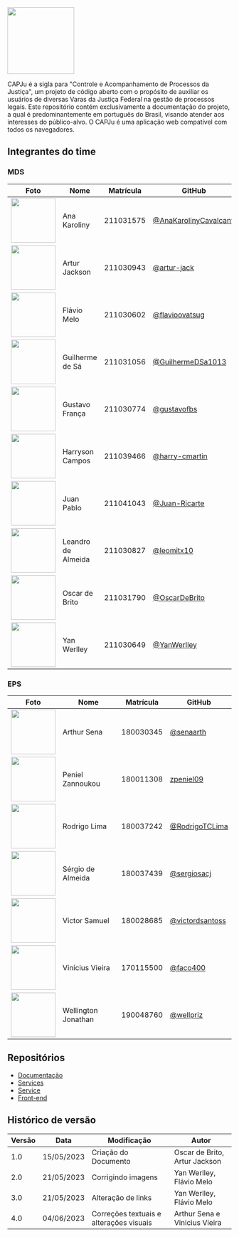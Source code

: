 <img src="https://capju.netlify.app/assets/logo.png" width="150">

CAPJu é a sigla para "Controle e Acompanhamento de Processos da Justiça", um projeto de código aberto com o propósito de auxiliar os usuários de diversas Varas da Justiça Federal na gestão de processos legais.
Este repositório contém exclusivamente a documentação do projeto, a qual é predominantemente em português do Brasil, visando atender aos interesses do público-alvo.
O CAPJu é uma aplicação web compatível com todos os navegadores.

## Integrantes do time

### MDS

| Foto                                                                             | Nome               | Matrícula | GitHub                                                             |
| -------------------------------------------------------------------------------- | ------------------ | --------- | ------------------------------------------------------------------ |
| <img src="https://avatars.githubusercontent.com/u/122410504?v=4" width="100">    | Ana Karoliny       | 211031575 | [@AnaKarolinyCavalcanti](https://github.com/AnaKarolinyCavalcanti) |
| <img src="https://avatars.githubusercontent.com/u/100738244?v=4" width="100">    | Artur Jackson      | 211030943 | [@artur-jack](https://github.com/artur-jack)                       |
| <img src="https://avatars.githubusercontent.com/u/91036264?v=4" width="100">     | Flávio Melo        | 211030602 | [@flavioovatsug](https://github.com/flavioovatsug)                 |
| <img src="https://avatars.githubusercontent.com/u/92813703?v=4" width="100">     | Guilherme de Sá    | 211031056 | [@GuilhermeDSa1013](https://github.com/GuilhermeDSa1013)           |
| <img src="https://avatars.githubusercontent.com/u/61592832?v=4" width="100">     | Gustavo França     | 211030774 | [@gustavofbs](https://github.com/gustavofbs)                       |
| <img src="https://avatars.githubusercontent.com/u/129622482?v=4" width="100">    | Harryson Campos    | 211039466 | [@harry-cmartin ](https://github.com/harry-cmartin)                |
| <img src="https://avatars.githubusercontent.com/u/96394878?v=4" width="100">     | Juan Pablo         | 211041043 | [@Juan-Ricarte](https://github.com/Juan-Ricarte)                   |
| <img src="https://avatars.githubusercontent.com/u/90487905?v=4    " width="100"> | Leandro de Almeida | 211030827 | [@leomitx10](https://github.com/leomitx10)                         |
| <img src="https://avatars.githubusercontent.com/u/98489703?v=4" width="100">     | Oscar de Brito     | 211031790 | [@OscarDeBrito](https://github.com/OscarDeBrito)                   |
| <img src="https://avatars.githubusercontent.com/u/83103936?v=4" width="100">     | Yan Werlley        | 211030649 | [@YanWerlley](https://github.com/YanWerlley)                       |

### EPS

| Foto                                                                         | Nome                | Matrícula | GitHub                                               |
| ---------------------------------------------------------------------------- | ------------------- | --------- | ---------------------------------------------------- |
| <img src="https://avatars.githubusercontent.com/u/49957403?v=4" width="100"> | Arthur Sena         | 180030345 | [@senaarth](https://github.com/senaarth)             |
| <img src="https://avatars.githubusercontent.com/u/78034696?v=4" width="100"> | Peniel Zannoukou    | 180011308 | [zpeniel09](https://github.com/zpeniel09)            |
| <img src="https://avatars.githubusercontent.com/u/48688714?v=4" width="100"> | Rodrigo Lima        | 180037242 | [@RodrigoTCLima](https://github.com/RodrigoTCLima)   |
| <img src="https://avatars.githubusercontent.com/u/36544528?v=4" width="100"> | Sérgio de Almeida   | 180037439 | [@sergiosacj](https://github.com/sergiosacj)         |
| <img src="https://avatars.githubusercontent.com/u/52058094?v=4" width="100"> | Victor Samuel       | 180028685 | [@victordsantoss](https://github.com/victordsantoss) |
| <img src="https://avatars.githubusercontent.com/u/49957412?v=4" width="100"> | Vinícius Vieira     | 170115500 | [@faco400](https://github.com/faco400)               |
| <img src="https://avatars.githubusercontent.com/u/217238?v=4" width="100">   | Wellington Jonathan | 190048760 | [@wellpriz](https://github.com/wellpriz)             |

## Repositórios

- [Documentação](https://github.com/fga-eps-mds/2023-1-CAPJu-Doc)
- [Services](https://github.com/fga-eps-mds/2023-1-CAPJu-Services)
- [Service](https://github.com/fga-eps-mds/2023-1-CAPJu-Service)
- [Front-end](https://github.com/fga-eps-mds/2023-1-CAPJu-Front)

## Histórico de versão

| Versão | Data       | Modificação                             | Autor                         |
| ------ | ---------- | --------------------------------------- | ----------------------------- |
| 1.0    | 15/05/2023 | Criação do Documento                    | Oscar de Brito, Artur Jackson |
| 2.0    | 21/05/2023 | Corrigindo imagens                      | Yan Werlley, Flávio Melo      |
| 3.0    | 21/05/2023 | Alteração de links                      | Yan Werlley, Flávio Melo      |
| 4.0    | 04/06/2023 | Correções textuais e alterações visuais | Arthur Sena e Vinicius Vieira |
